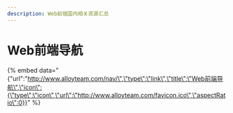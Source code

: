 ```yaml
---
description: Web前端国内相关资源汇总
---
```


# Web前端导航

{% embed data="{\"url\":\"http://www.alloyteam.com/nav/\",\"type\":\"link\",\"title\":\"Web前端导航\",\"icon\":{\"type\":\"icon\",\"url\":\"http://www.alloyteam.com/favicon.ico\",\"aspectRatio\":0}}" %}



